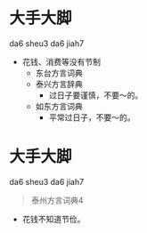 # 大手大脚
da6 sheu3 da6 jiah7
+ 花钱、消费等没有节制
  * 东台方言词典
  * 泰兴方言辞典
    - 过日子要谨慎，不要～的。
  * 如东方言词典
    - 平常过日子，不要～的。

# 大手大脚
da6 sheu3 da6 jiah7
> 泰州方言词典4
- 花钱不知道节俭。

